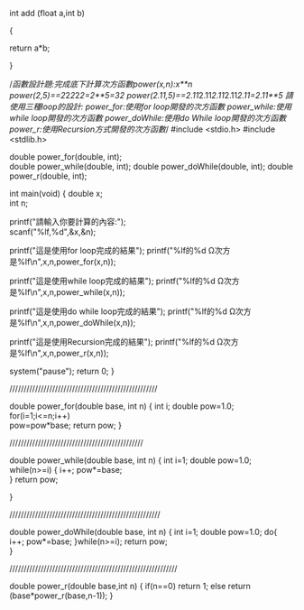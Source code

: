 int add (float a,int b)

{

return a*b;





}





/*函數設計題:完成底下計算次方函數power(x,n):x**n
power(2,5)==2*2*2*2*2=2**5=32
power(2.11,5)==2.11*2.11*2.11*2.11*2.11=2.11**5
請使用三種loop的設計:
power_for:使用for loop開發的次方函數
power_while:使用while loop開發的次方函數
power_doWhile:使用do While loop開發的次方函數
power_r:使用Recursion方式開發的次方函數*/
#include <stdio.h>
#include <stdlib.h>

double power_for(double, int);	
double power_while(double, int);
double power_doWhile(double, int);
double power_r(double, int);

int main(void)
{
   double x;		
   int n;		

   printf("請輸入你要計算的內容:");	
   scanf("%lf,%d",&x,&n); 	

   printf("這是使用for loop完成的結果");
   printf("%lf的%d Ω次方是%lf\n",x,n,power_for(x,n)); 

   printf("這是使用while loop完成的結果");
   printf("%lf的%d Ω次方是%lf\n",x,n,power_while(x,n)); 
 

   printf("這是使用do while loop完成的結果");
   printf("%lf的%d Ω次方是%lf\n",x,n,power_doWhile(x,n)); 

   printf("這是使用Recursion完成的結果");
   printf("%lf的%d Ω次方是%lf\n",x,n,power_r(x,n));  



   system("pause");
   return 0;
}

////////////////////////////////////////////////////

double power_for(double base, int n) 
{
   int i;
   double pow=1.0;
   for(i=1;i<=n;i++)		
      pow=pow*base;
   return pow;
}

///////////////////////////////////////////////

double power_while(double base, int n)
{
	int i=1;
	double pow=1.0; 
	while(n>=i)
	{
	i++;
	pow*=base;	
}
		return pow;
	
}

/////////////////////////////////////////////////////

double power_doWhile(double base, int n)
{
	int i=1;
	double pow=1.0;
	do{
		i++;
		pow*=base;
	}while(n>=i);
	return pow;		
}

///////////////////////////////////////////////////////////

double power_r(double base,int n)
{
    if(n==0)
      return 1;
    else
	  return (base*power_r(base,n-1));
}
